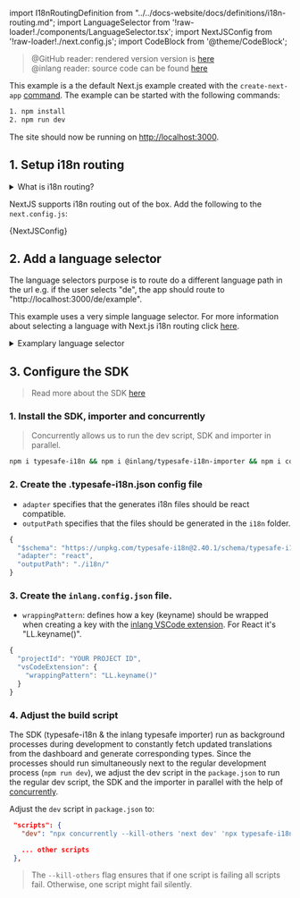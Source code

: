 import I18nRoutingDefinition from "../../docs-website/docs/definitions/i18n-routing.md";
import LanguageSelector from '!raw-loader!./components/LanguageSelector.tsx';
import NextJSConfig from '!raw-loader!./next.config.js';
import CodeBlock from '@theme/CodeBlock';

> @GitHub reader: rendered version version is [here](https://docs.inlang.dev/getting-started/next-js)  
> @inlang reader: source code can be found [here](https://github.com/inlang/inlang/tree/main/examples/next-js)

This example is a the default Next.js example created with the `create-next-app` [command](https://github.com/vercel/next.js/tree/canary/packages/create-next-app). The example can be started with the following commands:

```bash
1. npm install
2. npm run dev
```

The site should now be running on [http://localhost:3000](http://localhost:3000).

## 1. Setup i18n routing

<details>
  <summary>What is i18n routing?</summary>
  <I18nRoutingDefinition />
</details>

NextJS supports i18n routing out of the box. Add the following to the `next.config.js`:

<CodeBlock title="/next.config.js" className="language-js">
{NextJSConfig}
</CodeBlock>

## 2. Add a language selector

The language selectors purpose is to route do a different language path in the url e.g. if the user selects
"de", the app should route to "http://localhost:3000/de/example".

This example uses a very simple language selector. For more information about
selecting a language with Next.js i18n routing click [here](https://nextjs.org/docs/advanced-features/i18n-routing).

<details>
  <summary>Examplary language selector</summary>
  <CodeBlock className="language-jsx" title="/components/LanguageSelector.tsx">{LanguageSelector}</CodeBlock>
</details>

## 3. Configure the SDK

> Read more about the SDK [here](/overview/sdk)

### 1. Install the SDK, importer and concurrently

> Concurrently allows us to run the dev script, SDK and importer in parallel.

```bash
npm i typesafe-i18n && npm i @inlang/typesafe-i18n-importer && npm i concurrently --save-dev
```

### 2. Create the .typesafe-i18n.json config file

- `adapter` specifies that the generates i18n files should be react compatible.
- `outputPath` specifies that the files should be generated in the `i18n` folder.

```js title="typesafe-i18n.json"
{
  "$schema": "https://unpkg.com/typesafe-i18n@2.40.1/schema/typesafe-i18n.json",
  "adapter": "react",
  "outputPath": "./i18n/"
}
```

### 3. Create the `inlang.config.json` file.

- `wrappingPattern`: defines how a key (keyname) should be wrapped when creating a key with the [inlang
  VSCode extension](https://marketplace.visualstudio.com/items?itemName=inlang.vscode-extension). For React it's
  "LL.keyname()".

```js title="inlang.project.json"
{
  "projectId": "YOUR PROJECT ID",
  "vsCodeExtension": {
    "wrappingPattern": "LL.keyname()"
  }
}
```

### 4. Adjust the build script

The SDK (typesafe-i18n & the inlang typesafe importer) run as background processes during development to constantly fetch updated translations from the dashboard and generate corresponding types. Since the processes should run simultaneously next to the regular development process (`npm run dev`), we adjust the dev script in the `package.json` to run the regular dev script, the SDK and the importer in parallel with the help of [concurrently](https://www.npmjs.com/package/concurrently).

Adjust the `dev` script in `package.json` to:

```json
 "scripts": {
   "dev": "npx concurrently --kill-others 'next dev' 'npx typesafe-i18n' 'npx @inlang/typesafe-i18n-importer'",

   ... other scripts
 },
```

> The `--kill-others` flag ensures that if one script is failing all scripts fail. Otherwise, one
> script might fail silently.
